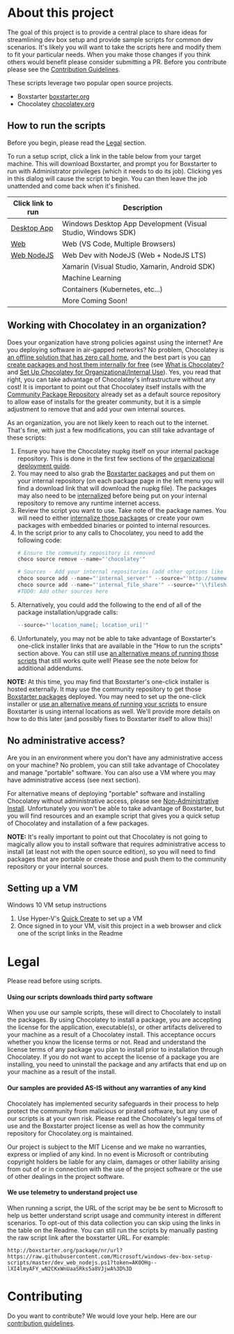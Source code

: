 
# About this project
The goal of this project is to provide a central place to share ideas for streamlining dev box setup and provide sample scripts for common dev scenarios. It's likely you will want to take the scripts here and modify them to fit your particular needs. When you make those changes if you think others would benefit please consider submitting a PR. Before you contribute please see the [Contribution Guidelines](CONTRIBUTING.md).

These scripts leverage two popular open source projects.
- Boxstarter [boxstarter.org](http://boxstarter.org)
- Chocolatey [chocolatey.org](http://chocolatey.org)

## How to run the scripts
Before you begin, please read the [Legal](#Legal) section.

To run a setup script, click a link in the table below from your target machine. This will download Boxstarter, and prompt you for Boxstarter to run with Administrator privileges (which it needs to do its job). Clicking yes in this dialog will cause the script to begin. You can then leave the job unattended and come back when it's finished.

|Click link to run  |Description  |
|---------|---------|
|<a href='http://boxstarter.org/package/nr/url?https://raw.githubusercontent.com/Microsoft/windows-dev-box-setup-scripts/master/https://raw.githubusercontent.com/Microsoft/windows-dev-box-setup-scripts/master/dev_app.ps1?token=AK0OHpRu7iHVJgnn7DsbBumVp2C4ljleks5a9LuJwA%3D%3D'>Desktop App</a>     | Windows Desktop App Development (Visual Studio, Windows SDK) |
|<a href='http://boxstarter.org/package/nr/url?https://raw.githubusercontent.com/Microsoft/windows-dev-box-setup-scripts/master/dev_web.ps1?token=AK0OHhoec2cUUr7i0KVnUReiLhzNPGxXks5a9LugwA%3D%3D'>Web</a> | Web (VS Code, Multiple Browsers)        |
|<a href='http://boxstarter.org/package/nr/url?https://raw.githubusercontent.com/Microsoft/windows-dev-box-setup-scripts/master/dev_web_nodejs.ps1?token=AK0OHg--lXI4lmyAFY_wN2CKxWnUaaSRks5a8VJjwA%3D%3D'>Web NodeJS</a>     | Web Dev with NodeJS (Web + NodeJS LTS)        |
|     | Xamarin (Visual Studio, Xamarin, Android SDK) |
|    | Machine Learning        |
|     | Containers (Kubernetes, etc...)        |
|     | More Coming Soon!        |

## Working with Chocolatey in an organization?
Does your organization have strong policies against using the internet? Are you deploying software in air-gapped networks? No problem, Chocolatey is [an offline solution that has zero call home](https://chocolatey.org/security#chocolatey-client), and the best part is you [can create packages and host them internally for free]((https://chocolatey.org/docs/how-to-setup-offline-installation)) (see [What is Chocolatey?](https://chocolatey.org/docs/getting-started#what-is-chocolatey) and [Set Up Chocolatey for Organizational/Internal Use](https://chocolatey.org/docs/how-to-setup-offline-installation)). Yes, you read that right, you can take advantage of Chocolatey's infrastructure without any cost! It is important to point out that Chocolatey itself installs with the [Community Package Repository](https://chocolatey.org/packages) already set as a default source repository to allow ease of installs for the greater community, but it is a simple adjustment to remove that and add your own internal sources.

As an organization, you are not likely keen to reach out to the internet. That's fine, with just a few modifications, you can still take advantage of these scripts:

1. Ensure you have the Chocolatey nupkg itself on your internal package repository. This is done in the first few sections of the [organizational deployment guide](https://chocolatey.org/docs/how-to-setup-offline-installation).
1. You may need to also grab the [Boxstarter packages](https://chocolatey.org/packages?q=id%3Aboxstarter) and put them on your internal repository (on each package page in the left menu you will find a download link that will download the nupkg file). The packages may also need to be [internalized](https://chocolatey.org/docs/how-to-recompile-packages) before being put on your internal repository to remove any runtime internet access.
1. Review the script you want to use. Take note of the package names. You will need to either [internalize those packages](https://chocolatey.org/docs/how-to-recompile-packages) or create your own packages with embedded binaries or pointed to internal resources.
1. In the script prior to any calls to Chocolatey, you need to add the following code:
    ~~~powershell
    # Ensure the community repository is removed
    choco source remove --name="'chocolatey'"

    # Sources - Add your internal repositories (add other options like auth/allow self service as needed - https://chocolatey.org/docs/commands-source):
    choco source add --name="'internal_server'" --source="'http://somewhere.internal/chocolatey'" --priority="'1'" --bypass-proxy --user bob --password something
    choco source add --name="'internal_file_share'" --source="'\\fileshare\chocolatey'" --priority="'2'" --bypass-proxy
    #TODO: Add other sources here
    ~~~
1. Alternatively, you could add the following to the end of all of the package installation/upgrade calls:
    ~~~powershell
    --source="'location_name[; location_uri]'"
    ~~~
1. Unfortunately, you may not be able to take advantage of Boxstarter's one-click installer links that are available in the "How to run the scripts" section above. You can still use [an alternative means of running those scripts](http://www.boxstarter.org/InstallingPackages) that still works quite well! Please see the note below for additional addendums.

**NOTE:** At this time, you may find that Boxstarter's one-click installer is hosted externally. It may use the community repository to get those [Boxstarter packages](https://chocolatey.org/packages?q=id%3Aboxstarter) deployed. You may need to set up the one-click installer or [use an alternative means of running your scripts](http://www.boxstarter.org/InstallingPackages) to ensure Boxstarter is using internal locations as well. We'll provide more details on how to do this later (and possibly fixes to Boxstarter itself to allow this)!

## No administrative access?
Are you in an environment where you don't have any administrative access on your machine? No problem, you can still take advantage of Chocolatey and manage "portable" software. You can also use a VM where you may have administrative access (see next section).

For alternative means of deploying "portable" software and installing Chocolatey without administrative access, please see [Non-Administrative Install](https://chocolatey.org/install#non-administrative-install). Unfortunately you won't be able to take advantage of Boxstarter, but you will find resources and an example script that gives you a quick setup of Chocolatey and installation of a few packages.

**NOTE:** It's really important to point out that Chocolatey is not going to magically allow you to install software that requires administrative access to install (at least not with the open source edition), so you will need to find packages that are portable or create those and push them to the community repository or your internal sources.

## Setting up a VM
Windows 10 VM setup instructions
1. Use Hyper-V's [Quick Create](https://blogs.technet.microsoft.com/virtualization/2017/01/20/a-closer-look-at-vm-quick-create/) to set up a VM
2. Once signed in to your VM, visit this project in a web browser and click one of the script links in the Readme

# Legal
Please read before using scripts.

#### Using our scripts downloads third party software
When you use our sample scripts, these will direct to Chocolately to install the packages.
By using Chocolatey to install a package, you are accepting the license for the application, executable(s), or other artifacts delivered to your machine as a result of a Chocolatey install. This acceptance occurs whether you know the license terms or not. Read and understand the license terms of any package you plan to install prior to installation through Chocolatey. If you do not want to accept the license of a package you are installing, you need to uninstall the package and any artifacts that end up on your machine as a result of the install.

#### Our samples are provided AS-IS without any warranties of any kind
Chocolately has implemented security safeguards in their process to help protect the community from malicious or pirated software, but any use of our scripts is at your own risk.  Please read the Chocolately's legal terms of use and the Boxstarter project license as well as how the community repository for Chocolatey.org is maintained.

Our project is subject to the MIT License and we make no warranties, express or implied of any kind.   In no event is Microsoft or contributing copyright holders be liable for any claim, damages or other liability arising from out of or in connection with the use of the project software or the use of other dealings in the project software.

#### We use telemetry to understand project use
When running a script, the URL of the script may be be sent to Microsoft to help us better understand script usage and community interest in different scenarios. To opt-out of this data collection you can skip using the links in the table on the Readme. You can still run the scripts by manually pasting the raw script link after the boxstarter URL. For example:

    http://boxstarter.org/package/nr/url?https://raw.githubusercontent.com/Microsoft/windows-dev-box-setup-scripts/master/dev_web_nodejs.ps1?token=AK0OHg--lXI4lmyAFY_wN2CKxWnUaaSRks5a8VJjwA%3D%3D

# Contributing
Do you want to contribute? We would love your help. Here are our <a href="CONTRIBUTING.md">contribution guidelines</a>.
